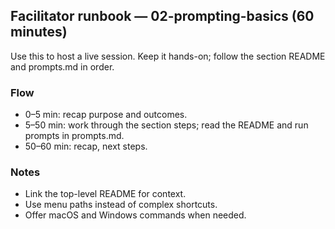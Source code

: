 ## Facilitator runbook — 02-prompting-basics (60 minutes)

Use this to host a live session. Keep it hands-on; follow the section README and prompts.md in order.

### Flow
- 0–5 min: recap purpose and outcomes.
- 5–50 min: work through the section steps; read the README and run prompts in prompts.md.
- 50–60 min: recap, next steps.

### Notes
- Link the top-level README for context.
- Use menu paths instead of complex shortcuts.
- Offer macOS and Windows commands when needed.
